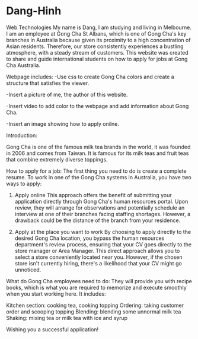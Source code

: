 # Dang-Hinh
Web Technologies
My name is Dang, I am studying and living in Melbourne. I am an employee at Gong Cha St Albans, which is one of Gong Cha's key branches in Australia because given its proximity to a high concentration of Asian residents. Therefore, our store consistently experiences a bustling atmosphere, with a steady stream of customers. This website was created to share and guide international students on how to apply for jobs at Gong Cha Australia.

Webpage includes:
-Use css to create Gong Cha colors and create a structure that satisfies the viewer.

-Insert a picture of me, the author of this website.

-Insert video to add color to the webpage and add information about Gong Cha.

-Insert an image showing how to apply onilne.

Introduction:

Gong Cha is one of the famous milk tea brands in the world, it was founded in 2006 and comes from Taiwan. It is famous for its milk teas and fruit teas that combine extremely diverse toppings.

How to apply for a job:
The first thing you need to do is create a complete resume. To work in one of the Gong Cha systems in Australia, you have two ways to apply:

1. Apply online
This approach offers the benefit of submitting your application directly through Gong Cha's human resources portal. Upon review, they will arrange for observations and potentially schedule an interview at one of their branches facing staffing shortages. However, a drawback could be the distance of the branch from your residence.

2. Apply at the place you want to work
By choosing to apply directly to the desired Gong Cha location, you bypass the human resources department's review process, ensuring that your CV goes directly to the store manager or Area Manager. This direct approach allows you to select a store conveniently located near you. However, if the chosen store isn't currently hiring, there's a likelihood that your CV might go unnoticed.

What do Gong Cha employees need to do:
They will provide you with recipe books, which is what you are required to memorize and execute smoothly when you start working here. It includes:

Kitchen section: cooking tea, cooking topping
Ordering: taking customer order and scooping topping
Blending: blending some unnormal milk tea
Shaking: mixing tea or milk tea with ice and syrup

Wishing you a successful application!
